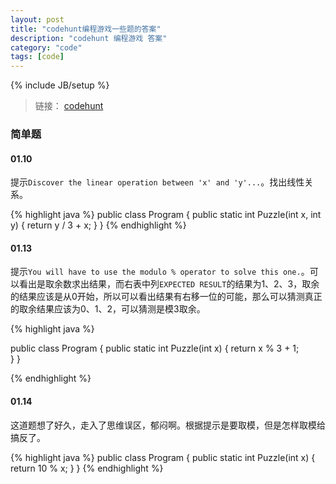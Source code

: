 ```yaml
---
layout: post
title: "codehunt编程游戏一些题的答案"
description: "codehunt 编程游戏 答案"
category: "code"
tags: [code]
---
```

{% include JB/setup %}

> 链接： <a href="http://www.codehunt.com" title="codehunt" target="_blank">codehunt</a>

### 简单题

#### 01.10

提示`Discover the linear operation between 'x' and 'y'...`。找出线性关系。

{% highlight java %}
public class Program {
    public static int Puzzle(int x, int y) {
        return y / 3 + x;
    }
}
{% endhighlight %}

#### 01.13

提示`You will have to use the modulo % operator to solve this one.`。可以看出是取余数求出结果，而右表中列`EXPECTED RESULT`的结果为1、2、3，取余的结果应该是从0开始，所以可以看出结果有右移一位的可能，那么可以猜测真正的取余结果应该为0、1、2，可以猜测是模3取余。

{% highlight java %}

public class Program {
    public static int Puzzle(int x) {
        return x % 3 + 1;  
    }
}

{% endhighlight %}

#### 01.14

这道题想了好久，走入了思维误区，郁闷啊。根据提示是要取模，但是怎样取模给搞反了。

{% highlight java %}
public class Program {
    public static int Puzzle(int x) {
        return 10 % x;
    }
}
{% endhighlight %}